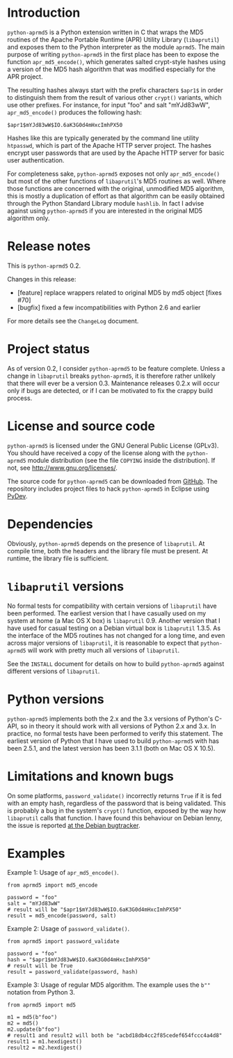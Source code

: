 Introduction
============
`python-aprmd5` is a Python extension written in C that wraps the MD5 routines of
the Apache Portable Runtime (APR) Utility Library (`libaprutil`) and exposes them
to the Python interpreter as the module `aprmd5`. The main purpose of writing
`python-aprmd5` in the first place has been to expose the function
`apr_md5_encode()`, which generates salted crypt-style hashes using a version of
the MD5 hash algorithm that was modified especially for the APR project.

The resulting hashes always start with the prefix characters `$apr1$` in order
to distinguish them from the result of various other `crypt()` variants, which
use other prefixes. For instance, for input "foo" and salt "mYJd83wW",
`apr_md5_encode()` produces the following hash:

    $apr1$mYJd83wW$IO.6aK3G0d4mHxcImhPX50

Hashes like this are typically generated by the command line utility `htpasswd`,
which is part of the Apache HTTP server project. The hashes encrypt user
passwords that are used by the Apache HTTP server for basic user authentication.

For completeness sake, `python-aprmd5` exposes not only `apr_md5_encode()` but most
of the other functions of `libaprutil`'s MD5 routines as well. Where those
functions are concerned with the original, unmodified MD5 algorithm, this is
mostly a duplication of effort as that algorithm can be easily obtained through
the Python Standard Library module `hashlib`. In fact I advise against using
`python-aprmd5` if you are interested in the original MD5 algorithm only.


Release notes
=============
This is `python-aprmd5` 0.2.

Changes in this release:

* [feature] replace wrappers related to original MD5 by md5 object [fixes #70]
* [bugfix] fixed a few incompatibilities with Python 2.6 and earlier

For more details see the `ChangeLog` document.


Project status
==============
As of version 0.2, I consider `python-aprmd5` to be feature complete. Unless a
change in `libaprutil` breaks `python-aprmd5`, it is therefore rather unlikely that
there will ever be a version 0.3. Maintenance releases 0.2.x will occur only if
bugs are detected, or if I can be motivated to fix the crappy build process.


License and source code
=======================
`python-aprmd5` is licensed under the GNU General Public License (GPLv3). You
should have received a copy of the license along with the `python-aprmd5` module
distribution (see the file `COPYING` inside the distribution). If not, see
<http://www.gnu.org/licenses/>.

The source code for `python-aprmd5` can be downloaded from [GitHub](https://github.com/herzbube/python-aprmd5). The repository includes project files to hack `python-aprmd5` in Eclipse using [PyDev](http://pydev.org/).


Dependencies
============
Obviously, `python-aprmd5` depends on the presence of `libaprutil`. At compile time,
both the headers and the library file must be present. At runtime, the library
file is sufficient.


`libaprutil` versions
=====================
No formal tests for compatibility with certain versions of `libaprutil` have been
performed. The earliest version that I have casually used on my system at home
(a Mac OS X box) is `libaprutil` 0.9. Another version that I have used for casual
testing on a Debian virtual box is `libaprutil` 1.3.5. As the interface of the
MD5 routines has not changed for a long time, and even across major versions of
`libaprutil`, it is reasonable to expect that `python-aprmd5` will work with pretty
much all versions of `libaprutil`.

See the `INSTALL` document for details on how to build `python-aprmd5` against
different versions of `libaprutil`.


Python versions
===============
`python-aprmd5` implements both the 2.x and the 3.x versions of Python's C-API,
so in theory it should work with all versions of Python 2.x and 3.x. In
practice, no formal tests have been performed to verify this statement. The
earliest version of Python that I have used to build `python-aprmd5` with has been
2.5.1, and the latest version has been 3.1.1 (both on Mac OS X 10.5).


Limitations and known bugs
==========================
On some platforms, `password_validate()` incorrectly returns `True` if it is fed
with an empty hash, regardless of the password that is being validated. This is
probably a bug in the system's `crypt()` function, exposed by the way how
`libaprutil` calls that function. I have found this behaviour on Debian lenny, the
issue is reported [at the Debian bugtracker](http://bugs.debian.org/cgi-bin/bugreport.cgi?bug=550360).


Examples
========
Example 1: Usage of `apr_md5_encode()`.

    from aprmd5 import md5_encode

    password = "foo"
    salt = "mYJd83wW"
    # result will be "$apr1$mYJd83wW$IO.6aK3G0d4mHxcImhPX50"
    result = md5_encode(password, salt)


Example 2: Usage of `password_validate()`.

    from aprmd5 import password_validate

    password = "foo"
    hash = "$apr1$mYJd83wW$IO.6aK3G0d4mHxcImhPX50"
    # result will be True
    result = password_validate(password, hash)


Example 3: Usage of regular MD5 algorithm. The example uses the `b""` notation
from Python 3.

    from aprmd5 import md5

    m1 = md5(b"foo")
    m2 = md5()
    m2.update(b"foo")
    # result1 and result2 will both be "acbd18db4cc2f85cedef654fccc4a4d8"
    result1 = m1.hexdigest()
    result2 = m2.hexdigest()

